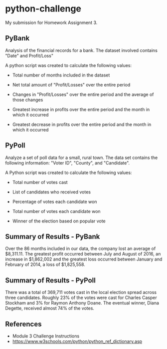 # python-challenge
My submission for Homework Assignment 3.
## PyBank
Analysis of the financial records for a bank. The dataset involved contains "Date" and Profit/Loss"

A python script was created to calculate the following values:

* Total number of months included in the dataset

* Net total amount of "Profit/Losses" over the entire period

* Changes in "Profit/Losses" over the entire period and the average of those changes

* Greatest increase in profits over the entire period and the month in which it occurred

* Greatest decrease in profits over the entire period and the month in which it occurred

## PyPoll

Analyze a set of poll data for a small, rural town. The data set contains the following information: "Voter ID", "County", and "Candidate".

A Python script was created to calculate the following values:

* Total number of votes cast

* List of candidates who received votes

* Percentage of votes each candidate won

* Total number of votes each candidate won

* Winner of the election based on popular vote

## Summary of Results - PyBank
Over the 86 months included in our data, the company lost an average of $8,311.11. The greatest profit occurred between July and August of 2016, an increase in $1,862,002 and the greatest loss occurred between January and February of 2014, a loss of $1,825,558.

## Summary of Results - PyPoll
There was a total of 369,711 votes cast in the local election spread across three candidates. Roughly 23% of the votes were cast for Charles Casper Stockham and 3% for Raymon Anthony Doane. The eventual winner, Diana Degette, received almost 74% of the votes.


## References

* Module 3 Challenge Instructions
* https://www.w3schools.com/python/python_ref_dictionary.asp